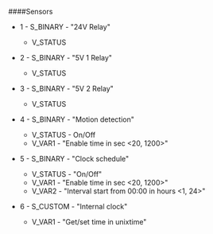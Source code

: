 ####Sensors
+ 1 - S_BINARY - "24V Relay"
    + V_STATUS

+ 2 - S_BINARY - "5V 1 Relay"
    + V_STATUS

+ 3 - S_BINARY - "5V 2 Relay"
    + V_STATUS

+ 4 - S_BINARY - "Motion detection"
    + V_STATUS - On/Off
	+ V_VAR1 -  "Enable time in sec <20, 1200>"

+ 5 - S_BINARY - "Clock schedule"
    + V_STATUS - "On/Off"
    + V_VAR1 -  "Enable time in sec <20, 1200>"
	+ V_VAR2 -  "Interval start from 00:00 in hours <1, 24>"

+ 6 - S_CUSTOM - "Internal clock"
    + V_VAR1 - "Get/set time in unixtime"